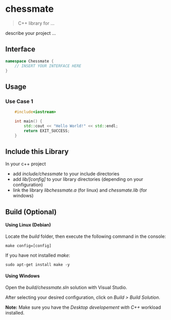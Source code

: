 # chessmate
>C++ library for ...

describe your project ...


## Interface
```cpp
namespace Chessmate {
    // INSERT YOUR INTERFACE HERE
}
```
## Usage
### Use Case 1
```cpp
    #include<iostream>

    int main() {
        std::cout << "Hello World!" << std::endl;
        return EXIT_SUCCESS;
    }
```

## Include this Library
In your c++ project
- add _include/chessmate_ to your include directories
- add _lib/[config]_ to your library directories (depending on your configuration)
- link the library _libchessmate.a_ (for linux) and _chessmate.lib_ (for windows)


## Build (Optional)
#### Using Linux (Debian)
Locate the _build_ folder, then execute the following command in the console:
``` console
make config=[config]
```
If you have not installed _make_:
``` console
sudo apt-get install make -y
```

#### Using Windows
Open the _build/chessmate.sln_ solution with Visual Studio.

After selecting your desired configuration, click on _Build > Build Solution_.

__Note:__ Make sure you have the _Desktop developement with C++_ workload installed.
